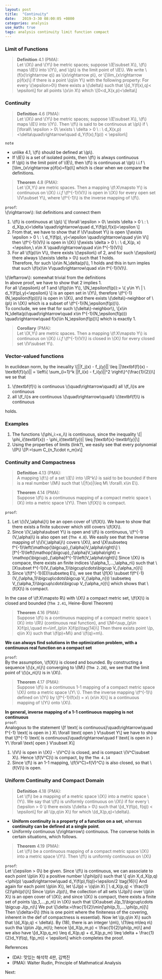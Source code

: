 ```yaml
---
layout: post
title:  "Continuity"
date:   2019-3-30 08:00:05 +0800
categories: analysis
use_math: true
tags: analysis continuity limit function compact
---
```




### Limit of Functions
> __Definition__ 4.1 (PMA):  
Let \\(X\\) and \\(Y\\) be metric spaces; suppose \\(E\subset X\\), \\(f\\) maps \\(E\\) into \\(Y\\), and \\(p\\) is the limit point of \\(E\\). We write \\(f(x)\rightarrow q\\) as \\(x\rightarrow p\\), or
\\[\lim\_\{x\rightarrow p\}f(x)\\]
if there is a point \\(q\in Y\\) with the following property: For every \\(\epsilon>0\\) there exists a \\(\delta\\) such that
\\[d\_Y(f(x),q)< \epsilon\\]
for all points \\(x\in X\\) which
\\[0<d\_X(x,p)<\delta\\]

### Continuity
> __Definition__ 4.6 (PMA):  
Let \\(X\\) and \\(Y\\) be metric spaces; suppose \\(E\subset X\\), \\(f\\) maps \\(E\\) into \\(Y\\). Then \\(f\\) is said to be continuous at \\(p\\) if
\\[\forall\\ \epsilon > 0\\ \exists \\ \delta > 0 \\ : \\ d\_X(x,p)<\delta\quad\rightarrow\quad d\_Y(f(x),f(p)) < \epsilon\\]

`note`
* unlike 4.1, \\(f\\) should be defined at \\(p\\).
* If \\(E\\) is a set of isolated points, then \\(f\\) is always continuous
* If \\(p\\) is the limit point of \\(E\\), then \\(f\\) is continuous at \\(p\\) i.i.f \\[\lim\_\{x\rightarrow p\}f(x)=f(p)\\]
which is clear when we compare the definitions.

> __Theorem__ 4.8 (PMA):  
Let \\(X,Y\\) are metric spaces. Then a mapping \\(f:X\mapsto Y\\) is continuous on \\(X\\) _i.i.f_  \\(f^\{-1\}(V)\\) is open in \\(X\\) for every open set \\(V\subset Y\\), where \\(f^\{-1\}\\) is the inverse mapping of \\(f\\).

`proof`:  
\\(\rightarrow\\): list definitions and connect them  
1. \\(f\\) is continuous at \\(p\\)
\\[ \forall \epsilon > 0\\ \exists \delta > 0 \\ : \\ d\_X(p,x)<\delta \quad\rightarrow\quad d\_Y(f(p),f(x))<\epsilon \\]
2. From that, we have to show that if \\(V\subset Y\\) is open
\\[\exists \epsilon > 0 \\ : \\ d\_Y(f(p), y)<\epsilon \quad\rightarrow\quad y\in V\\]
then \\(f^\{-1\}(V)\\) is open in \\(X\\)
\\[\exists \delta > 0 \\ : \\ d\_X(p, x)<\epsilon,\\ x\in X \quad\rightarrow\quad x\in f^\{-1}(V)\\]
1. For all \\(f(p)\in V\\), there exists \\(\epsilon\\) of 2, and for such \\(\epsilon\\) there always \\(\exists \delta > 0\\) such that 1 holds.  
Therefore, for such \\(x\in N\_\delta(p)\\), 1 holds and this in turn imples that such \\(f(x)\in V\quad\rightarrow\quad x\in f^\{-1\}(V)\\).

\\(\leftarrow\\): somewhat trivial from the definitions  
In above proof, we have to show that 2 implies 1.  
For all \\(\epsilon\\) of 1 and \\(f(p)\in Y\\), \\[N\_\epsilon(f(p)):= \\{ y\in Y\\ \| \\ d\_Y(f(p),y)<\epsilon\\} \\] is an open set in \\(Y\\), 
therefore \\(f^\{-1\}(N\_\epsilon(f(p)))\\) is open in \\(X\\), and there exists \\(\delta\\)-neighbor of \\(p\\) in \\(X\\) which is a subset of \\(f^\{-1\}(N\_\epsilon(f(p))\\).  
To conclude, we see that for such  \\(\delta\\)-neighbor\\),
\\[x\in N\_\delta(p)\quad\rightarrow\quad x\in f^\{-1\}(N\_\epsilon(f(p))) \quad\rightarrow\quad f(x)\in N\_\epsilon(f(p))\\]
which is exactly 1.

> __Corollary__ (PMA):  
Let \\(X,Y\\) are metric spaces. Then a mapping \\(f:X\mapsto Y\\) is continuous on \\(X\\) _i.i.f_  \\(f^\{-1\}(V)\\) is closed in \\(X\\) for every closed set \\(V\subset Y\\).

### Vector-valued functions
In euclidean norm, by the ineuality 
\\[\|\|f\_j(x) - f_j(y)\|\| \leq \|\|\textbf\{f\}(x) - \textbf\{f\}(y)\|\| = \left\\{ \sum\_\{i=1\}^k \|\|f\_i(x) - f_i(y)\|\|^2 \right\\}^\{\frac\{1\}\{2\}\}\\]
we se that
1. \\(\textbf\{f\}\\) is continuous \\(\quad\rightarrow\quad\\) all \\(f\_i\\)s are continuous
2. all \\(f\_i\\)s are continuous \\(\quad\rightarrow\quad\\) \\(\textbf\{f\}\\) is continuous

holds.

### Examples
1. The functions \\(\phi\_i:=x\_i\\) is continuous, since the inequality
\\[\| \phi\_i(\textbf\{x\}) - \phi\_i(\textbf\{y\})\| \leq \|\textbf\{x\}-\textbf\{y\}\|\\]
2. Using the properties of limits (link?), we easily see that every polynomial \\(P\\)
\\[P:=\sum C\_\{n\_1\cdot n\_m\}x\\]

### Continuity and Compactness
> __Definition__ 4.13 (PMA):  
A mapping \\(f:\\) of a set \\(E\\) into \\(R^k\\) is said to be bounded if there is a real number \\(M\\) such that \\(\|f(x)\|\leq M\\ \forall\\ x\in E\\).

> __Theorem__ 4.14 (PMA):  
Suppose \\(f\\) is a continuous mapping of a compact metric space \\(X\\) into a metric space \\(Y\\). Then \\(f(X)\\) is compact.

`proof`:  
1. Let \\(\\{V\_\alpha\\}\\) be an open cover of \\(f(X)\\). We have to show that there exists a finite subcover which still covers \\(f(X)\\).
2. Since \\(V\_\alpha\subset Y\\) is open and \\(f\\) is continuous, \\(f^\{-1\}(V\_\alpha)\\) is also open set (`Thm 4.8`). We easily see that the inverse mapping of \\(\\{V\_\alpha\\}\\) covers \\(X\\), and
\\[X\subseteq f^\{-1\}\left(\mathop\{\bigcup\}\_\{\alpha\}V\_\alpha\right)\\]
\\[f^\{-1\}\left(\mathop\{\bigcup\}\_\{\alpha\}V\_\alpha\right) = \mathop\{\bigcup\}\_\{\alpha\}f^\{-1\}\left(V\_\alpha\right)\\]
Since \\(X\\) is compace, there exists an finite indices \\(\alpha\_1,...,\alpha\_n\\) such that
\\[X\subset f^\{-1\}(V\_\{\alpha\_1\}\bigcup\cdots\bigcup V\_\{\alpha\_n\})\\]
3. Since \\(f(f^\{-1\}(E))\subseteq E\\), we see that
\\[f(X) \subset f(f^\{-1\}(V\_\{\alpha\_1\}\bigcup\cdots\bigcup V\_\{\alpha\_n\})) \subseteq V\_\{\alpha\_1\}\bigcup\cdots\bigcup V\_\{\alpha\_n\})\\]
which shows that \\(f(X)\\) is compact.

In the case of \\(f:X\mapsto R\\) with \\(X\\) a compact metric set, \\(f(X)\\) is closed and bounded (`Thm 2.41`, Heine-Borel Theorem)

> __Theorem__ 4.16 (PMA):  
Suppose \\(f\\) is a continuous mapping of a compact metric space \\(X\\) into \\(R\\) (continuous real function), and
\\[M=\sup\_\{p\in X\}f(p),\quad m=\inf\_\{p\in X\}f(p)\tag\{14\}\\]
Then there exists point \\(p, q\in X\\) such that \\(f(p)=M\\) and \\(f(q)=m\\).

__We can always find solutions in the optimization problem, with a continuous real function on a compact set__

`proof`:  
By the assumption, \\(f(X)\\) is closed and bounded. By constructing a sequence \\(\\{x\_n\\}\\) converging to \\(M\\) (`Thm 2.28`), we see that the limit point of \\(\\{x\_n\\}\\) is in \\(X\\).

> __Theorem__ 4.17 (PMA):  
Suppose \\(f\\) is a continuous 1-1 mapping of a compact metric space \\(X\\) onto a metric space \\(Y\\
\\). Then the inverse mapping \\(f^\{-1\}\\) defined on \\(Y\\) by
\\[f^\{-1\}(f(x)) = x\\ (x\in X)\\]
is a continuous mapping of \\(Y\\) onto \\(X\\).

__In general, inverse mapping of a 1-1 continuous mapping is not continuous__  
`proof`:  
Analogous to the statement
\\[f \text\{ is continuous\}\quad\rightarrow\quad f^\{-1\} \text\{ is open in \} X\\ \forall \text\{ open \} V\subset Y\\]
we have to show that
\\[f^\{-1\} \text\{ is continuous\}\quad\rightarrow\quad f \text\{ is open in \} Y\\ \forall \text\{ open \} V\subset X\\]
1. \\(V\\) is open in \\(X\\) - \\(V^C\\) is closed, and is compact \\(V^C\subset X\\). Hence \\(f(V^C)\\) is compact, by the `Thm 4.14`
2. Since \\(f\\) is an 1-1 mapping, \\(f(V^C)=f(V)^C\\) is also closed, so that \\(f(V)\\) is open.

### Uniform Continuity and Compact Domain
> __Definition__ 4.18 (PMA):  
Let \\(f\\) be a mapping of a metric space \\(X\\) into a metric space \\(Y\\). We say that \\(f\\) is uniformly continuous on \\(X\\) if for every \\(\epsilon > 0 \\) there exists \\(\delta > 0\\) such that
\\[d\_Y(f(p), f(q)) < \epsilon\\]
for all \\(p,q\in X\\) for which \\(d\_X(p,q)<\delta\\).

* __Uniform continuity is a property of a function on a set__, whereas __continuity can be defined at a single point__.
* Uniformly continuous \\(\rightarrow\\) continuous. The converse holds in certain situations, which follows.

> __Theorem__ 4.19 (PMA):  
Let \\(f\\) be a continuous mapping of a compact metric space \\(X\\) into a metric space \\(Y\\). Then \\(f\\) is uniformly continuous on \\(X\\) 

`proof`:  
Let \\(\epsilon > 0\\) be given. Since \\(f\\) is continuous, we can associate to each point \\(p\in X\\) a positive number \\(\phi(p)\\) such that
\\[ q\in X,d\_X(p,q)<\phi(p) \quad\rightarrow\quad d\_Y(f(p),f(q))<\epsilon/2 \tag\{16\}\\]
And again for each point \\(p\in X\\), let
\\[J(p) = \\{q\in X\\ \| \\ d\_X(p,q) < \frac\{1\}\{2\}\phi(p)\\}\\]
Since \\(p\in J(p)\\), the collection of all sets \\(J(p)\\) over \\(p\in X\\) is an open cover of \\(X\\); and since \\(X\\) is compact, there exists a finite set of points \\(p\_1,...,p\_n\\) in \\(X\\) such that
\\[X\subset J(p\_1)\bigcup\cdots \bigcup J(p\_n)\\]
We put
\\[\delta:=\frac\{1\}\{2\}\min[\phi(p\_1),...,\phi(p\_n)]\\]
Then \\(\delta>0\\) (this is one point where the finiteness of the covering, inherent in the def of compactness is essential). Now let \\(p,q\in X\\) such that \\(d\_X(p,q) < \delta\\). By (18), there is an integer \\(m\\), \\(1\leq m\leq n\\) such tha \\(p\in J(p\_m)\\); hence
\\[d\_X(p\_m,p) < \frac\{1\}\{2\}\phi(p\_m)\\]
and we also have
\\[d\_X(p,q\_m) \leq d\_X(p,q) + d\_X(p,p\_m) \leq \delta + \frac\{1\}\{2\}d\_Y(f(q), f(p\_m)) < \epsilon\\]
which completes the proof.


References
* (DA): 맛있는 해석학 4판, 김백진
* (PMA): Walter Rudin, Principle of Mathmatical Analysis

Next:  

